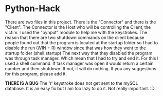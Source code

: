 # Python-Hack
There are two files in this project. There is the "Connector" and there is the "Client". 
The Connector is the Host who will be controlling the Client, the victim.
I used the "pynput" module to help me with the keystrokes.
The reason that there are two shutdown commands on the client because people found out that
the program is located at the startup folder so I had to disable the run (WIN + R) window
since that was how they went to the startup folder (shell:startup)
The next way that they disabled the program was through task manager.
Which mean that I had to try and end it. For this I used a shell command.
If task manager was open it would return a certain number and then shutdown.
If not, it will do nothing.
If you any suggestions for this program, please add it.

******THERE IS A BUG******
The 'r' keystroke does not get sent to the mySQL database. It is an easy fix but I am too lazy to do it. Not really important. :D
